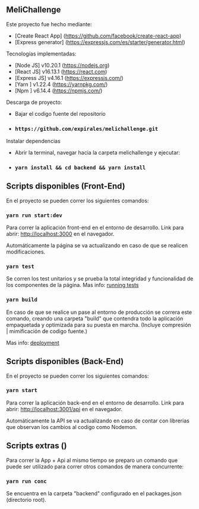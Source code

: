 ## MeliChallenge

Este proyecto fue hecho mediante:

  - [Create React App] (https://github.com/facebook/create-react-app)
  - [Express generator] (https://expressjs.com/es/starter/generator.html)

Tecnologías implementadas:

  - [Node JS] v10.20.1 (https://nodejs.org) 
  - [React JS] v16.13.1 (https://react.com) 
  - [Express JS] v4.16.1 (https://expressjs.com/)
  - [Yarn ] v1.22.4 (https://yarnpkg.com/)
  - [Npm ] v6.14.4 (https://npmjs.com/)

Descarga de proyecto:

  - Bajar el codigo fuente del repositorio
  - ### `https://github.com/expirales/melichallenge.git`

Instalar dependencias 

  - Abrir la terminal, navegar hacia la carpeta melichallenge y ejecutar:
  - ### `yarn install && cd backend && yarn install`

## Scripts disponibles (Front-End)

En el proyecto se pueden correr los siguientes comandos:

### `yarn run start:dev`
Para correr la aplicación front-end en el entorno de desarrollo. 
Link para abrir: [http://localhost:3000](http://localhost:3000) en el navegador.

Automáticamente la página se va actualizando en caso de que se realicen modificaciones.

### `yarn test`

Se corren los test unitarios y se prueba la total integridad y funcionalidad de los componentes de la página.
Mas info: [running tests](https://facebook.github.io/create-react-app/docs/running-tests)

### `yarn build`

En caso de que se realice un pase al entorno de producción se correra este comando, creando una carpeta "build" que contendra todo la aplicación empaquetada y optimizada para su puesta en marcha. (Incluye compresión | mimificación de codigo fuente.)

Mas info: [deployment](https://facebook.github.io/create-react-app/docs/deployment) 

## Scripts disponibles (Back-End)

En el proyecto se pueden correr los siguientes comandos:

### `yarn start`
Para correr la aplicación back-end en el entorno de desarrollo.
Link para abrir: [http://localhost:3001/api](http://localhost:3001/api) en el navegador.

Automáticamente la API se va actualizando en caso de contar con librerias que observan los cambios al codigo como Nodemon.

## Scripts extras ()

Para correr la App + Api al mismo tiempo se preparo un comando que puede ser utilizado para correr otros comandos de manera concurrente:

### `yarn run conc`
Se encuentra en la carpeta "backend" configurado en el packages.json (directorio root).
